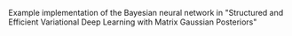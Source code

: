 Example implementation of the Bayesian neural network in "Structured and Efficient Variational Deep Learning with Matrix Gaussian Posteriors"
